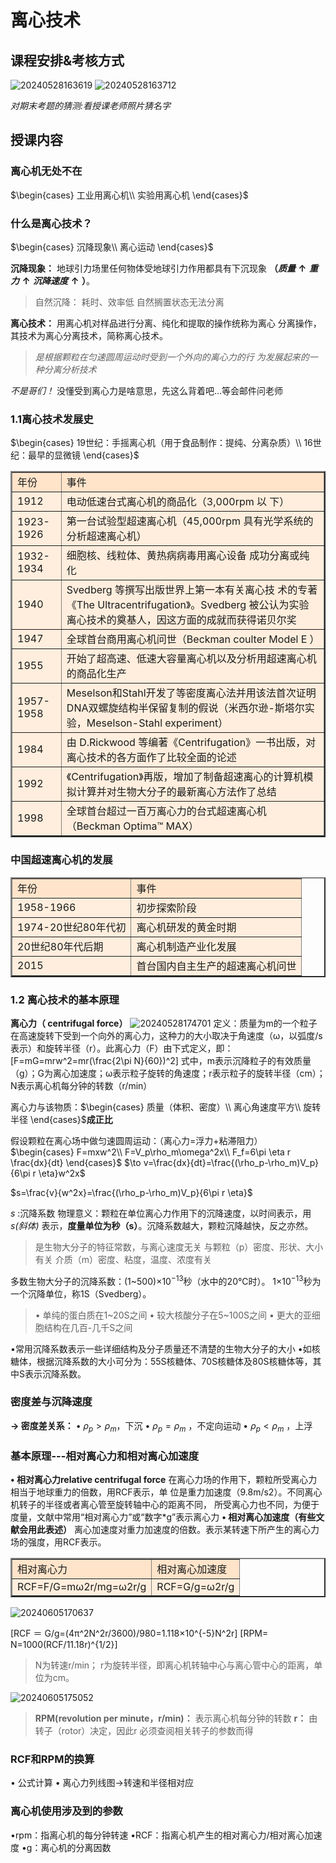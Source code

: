 # 离心技术

## 课程安排&考核方式
![20240528163619](https://heaticy-1310163554.cos.ap-shanghai.myqcloud.com/20240528163619.png)
![20240528163712](https://heaticy-1310163554.cos.ap-shanghai.myqcloud.com/20240528163712.png)

*对期末考题的猜测:看授课老师照片猜名字*

## 授课内容
### 离心机无处不在
$\begin{cases}
工业用离心机\\
实验用离心机
\end{cases}$
### 什么是离心技术？
$\begin{cases}
沉降现象\\
离心运动
\end{cases}$

**沉降现象：** 地球引力场里任何物体受地球引力作用都具有下沉现象 **$（质量\uparrow 重力\uparrow 沉降速度\uparrow）$**。
> 自然沉降：
> 耗时、效率低
> 自然搁置状态无法分离

**离心技术：** 用离心机对样品进行分离、纯化和提取的操作统称为离心
分离操作，其技术为离心分离技术，简称离心技术。
> *是根据颗粒在匀速圆周运动时受到一个外向的离心力的行
> 为发展起来的一种分离分析技术*

*不是哥们！* 没懂受到离心力是啥意思，先这么背着吧...等会邮件问老师

### 1.1离心技术发展史
$\begin{cases}
19世纪：手摇离心机（用于食品制作：提纯、分离杂质）\\
16世纪：最早的显微镜
\end{cases}$


<table border="2" >
	<tr>
		<td bgcolor=#FFE4CA>年份</th>
		<td bgcolor=#FFE4CA>事件</th>
	</tr>
    <tr>
        <td bgcolor=#FFEEDD>1912</td>
        <td bgcolor=#FFEEDD>电动低速台式离心机的商品化（3,000rpm 以
下）</td>
    </tr>
    <tr>
        <td bgcolor=#FFEEDD>1923-1926</td>
        <td bgcolor=#FFEEDD>第一台试验型超速离心机（45,000rpm
具有光学系统的分析超速离心机）</td>
    </tr>
    <tr>
        <td bgcolor=#FFEEDD>1932-1934</td>
        <td bgcolor=#FFEEDD>细胞核、线粒体、黄热病病毒用离心设备
成功分离或纯化</td>
    </tr>
    <tr>
        <td bgcolor=#FFEEDD>1940</td>
        <td bgcolor=#FFEEDD>Svedberg 等撰写出版世界上第一本有关离心技
术的专著《The Ultracentrifugation》。Svedberg 被公认为实验离心技术的奠基人，因这方面的成就而获得诺贝尔奖</td>
    </tr>
    <tr>
		<td bgcolor=#FFEEDD>1947</th>
		<td bgcolor=#FFEEDD>全球首台商用离心机问世（Beckman coulter Model E ）</th>
	</tr>
    <tr>
        <td bgcolor=#FFEEDD>1955</td>
        <td bgcolor=#FFEEDD>开始了超高速、低速大容量离心机以及分析用超速离心机的商品化生产</td>
    </tr>
    <tr>
        <td bgcolor=#FFEEDD>1957-1958</td>
        <td bgcolor=#FFEEDD>Meselson和Stahl开发了等密度离心法并用该法首次证明DNA双螺旋结构半保留复制的假说（米西尔逊-斯塔尔实验，Meselson-Stahl experiment）</td>
    </tr>
    <tr>
        <td bgcolor=#FFEEDD>1984</td>
        <td bgcolor=#FFEEDD>由 D.Rickwood 等编著《Centrifugation》一书出版，对离心技术的各方面作了比较全面的论述</td>
    </tr>
    <tr>
        <td bgcolor=#FFEEDD>1992</td>
        <td bgcolor=#FFEEDD>《Centrifugation》再版，增加了制备超速离心的计算机模拟计算并对生物大分子的最新离心方法作了总结</td>
    </tr>
    <tr>
        <td bgcolor=#FFEEDD>1998</td>
        <td bgcolor=#FFEEDD>全球首台超过一百万离心力的台式超速离心机（Beckman Optima™ MAX）</td>
    </tr>
</table>

### 中国超速离心机的发展

<table border="2" >
	<tr>
		<td bgcolor=#FFE4CA>年份</th>
		<td bgcolor=#FFE4CA>事件</th>
	</tr>
    <tr>
        <td bgcolor=#FFEEDD>1958-1966</td>
        <td bgcolor=#FFEEDD>初步探索阶段</td>
    </tr>
    <tr>
        <td bgcolor=#FFEEDD>1974-20世纪80年代初</td>
        <td bgcolor=#FFEEDD>离心机研发的黄金时期</td>
    </tr>
    <tr>
        <td bgcolor=#FFEEDD>20世纪80年代后期</td>
        <td bgcolor=#FFEEDD>离心机制造产业化发展</td>
    </tr>
    <tr>
        <td bgcolor=#FFEEDD>2015</td>
        <td bgcolor=#FFEEDD>首台国内自主生产的超速离心机问世</td>
    </tr>
</table>

### 1.2 离心技术的基本原理

**离心力（ centrifugal force）**
![20240528174701](https://heaticy-1310163554.cos.ap-shanghai.myqcloud.com/20240528174701.png)
定义：质量为m的一个粒子在高速旋转下受到一个向外的离心力，这种力的大小取决于角速度（ω，以弧度/s表示）和旋转半径（r）。此离心力（F）由下式定义，即：
\[F=mG=mrw^2=mr(\frac{2\pi N}{60})^2\]
式中，m表示沉降粒子的有效质量（g）；G为离心加速度；ω表示粒子旋转的角速度；r表示粒子的旋转半径（cm）；N表示离心机每分钟的转数（r/min）

离心力与该物质：$\begin{cases}
质量（体积、密度）\\
离心角速度平方\\
旋转半径
\end{cases}$**成正比**

假设颗粒在离心场中做匀速圆周运动：（离心力=浮力+粘滞阻力）
$\begin{cases}
F=mxw^2\\
F=V_p\rho_m\omega^2x\\
F_f=6\pi \eta r \frac{dx}{dt}
\end{cases}$ $\to v=\frac{dx}{dt}=\frac{(\rho_p-\rho_m)V_p}{6\pi r \eta}w^2x$

$s=\frac{v}{w^2x}=\frac{(\rho_p-\rho_m)V_p}{6\pi r \eta}$

*s* :沉降系数
物理意义：颗粒在单位离心力作用下的沉降速度，以时间表示，用*s(斜体)* 表示，**度量单位为秒（s）**。沉降系数越大，颗粒沉降越快，反之亦然。
> 是生物大分子的特征常数，与离心速度无关
> 与颗粒（p）密度、形状、大小有关
> 介质（m）密度、粘度，温度、浓度有关

多数生物大分子的沉降系数：(1~500)$×10^{-13}$秒（水中的20℃时）。
1$×10^{-13}$秒为一个沉降单位，称1S（Svedberg）。
> • 单纯的蛋白质在1~20S之间
> • 较大核酸分子在5~100S之间
> • 更大的亚细胞结构在几百-几千S之间

•常用沉降系数表示一些详细结构及分子质量还不清楚的生物大分子的大小
•如核糖体，根据沉降系数的大小可分为：55S核糖体、70S核糖体及80S核糖体等，其中S表示沉降系数。

### 密度差与沉降速度

**$\to$ 密度差关系：**
• $ρ_p>ρ_m$，下沉
• $ρ_p=ρ_m$ ，不定向运动
• $ρ_p<ρ_m$ ，上浮

### 基本原理---相对离心力和相对离心加速度
**• 相对离心力relative centrifugal force**
在离心力场的作用下，颗粒所受离心力相当于地球重力的倍数，用RCF表示，单
位是重力加速度（9.8m/s2）。不同离心机转子的半径或者离心管至旋转轴中心的距离不同，
所受离心力也不同，为便于度量，文献中常用“相对离心力”或“数字*g”表示离心力
**• 相对离心加速度（有些文献会用此表述）**
离心加速度对重力加速度的倍数。表示某转速下所产生的离心力场的强度，用RCF表示。

<table border="2" >
	<tr>
		<td bgcolor=#FFE4CA>相对离心力</th>
		<td bgcolor=#FFE4CA>相对离心加速度</th>
	</tr>
    <tr>
        <td bgcolor=#FFEEDD>RCF=F/G=mω2r/mg=ω2r/g</td>
        <td bgcolor=#FFEEDD>RCF=G/g=ω2r/g</td>
    </tr>
</table>

![20240605170637](https://heaticy-1310163554.cos.ap-shanghai.myqcloud.com/20240605170637.png)

\[RCF ＝ G/g=(4π^2N^2r/3600)/980=1.118×10^{-5}N^2r\]
\[RPM= N=1000(RCF/11.18r)^{1/2}\]

> N为转速r/min；
r为旋转半径，即离心机转轴中心与离心管中心的距离，单位为cm。

![20240605175052](https://heaticy-1310163554.cos.ap-shanghai.myqcloud.com/20240605175052.png)

> **RPM(revolution per minute，r/min)：** 表示离心机每分钟的转数
**r：** 由转子（rotor）决定，因此r 必须查阅相关转子的参数而得

### RCF和RPM的换算
• 公式计算
• 离心力列线图$\to$转速和半径相对应

### 离心机使用涉及到的参数
•rpm：指离心机的每分钟转速
•RCF：指离心机产生的相对离心力/相对离心加速度
•g：离心机的分离因数



